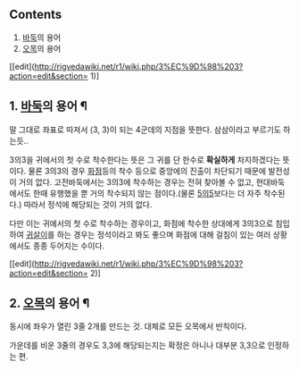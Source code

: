 ## Contents

    

1. [바둑](%EB%B0%94%EB%91%91.md)의 용어 
2. [오목](%EC%98%A4%EB%AA%A9.md)의 용어 

[[edit](http://rigvedawiki.net/r1/wiki.php/3%EC%9D%98%203?action=edit&section=
1)]

## 1. [바둑](%EB%B0%94%EB%91%91.md)의 용어 ¶

  

말 그대로 좌표로 따져서 (3, 3)이 되는 4군데의 지점을 뜻한다. 삼삼이라고 부르기도 하는듯..

  

3의3을 귀에서의 첫 수로 착수한다는 뜻은 그 귀를 단 한수로 **확실하게** 차지하겠다는 뜻이다. 물론 3의3의 경우
[화점](%ED%99%94%EC%A0%90.md)등의 착수 등으로 중앙에의 진출이 차단되기 때문에 발전성이 거의 없다. 고전바둑에서는
3의3에 착수하는 경우는 전혀 찾아볼 수 없고, 현대바둑에서도 한때 유행했을 뿐 거의 착수되지 않는 점이다.(물론
[5의5](5%EC%9D%985.md)보다는 더 자주 착수된다.) 따라서 정석에 해당되는 것이 거의 없다.

  

다만 이는 귀에서의 첫 수로 착수하는 경우이고, 화점에 착수한 상대에게 3의3으로 침입하여
[귀살이](%EA%B7%80%EC%82%B4%EC%9D%B4.md)를 하는 경우는 정석이라고 봐도 좋으며 화점에 대해 걸침이 있는 여러
상황에서도 종종 두어지는 수이다.

[[edit](http://rigvedawiki.net/r1/wiki.php/3%EC%9D%98%203?action=edit&section=
2)]

## 2. [오목](%EC%98%A4%EB%AA%A9.md)의 용어 ¶

동시에 좌우가 열린 3줄 2개를 만드는 것. 대체로 모든 오목에서 반칙이다.

  

가운데를 비운 3줄의 경우도 3,3에 해당되는지는 확정은 아니나 대부분 3,3으로 인정하는 편.

